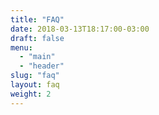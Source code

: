 ```yaml
---
title: "FAQ"
date: 2018-03-13T18:17:00-03:00
draft: false
menu:
  - "main"
  - "header"
slug: "faq"
layout: faq
weight: 2
---
```


